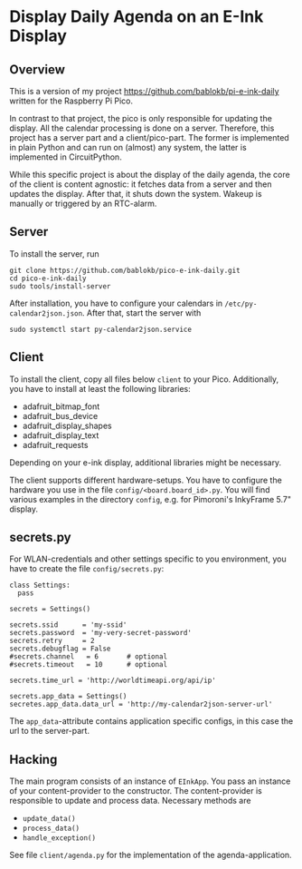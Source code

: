 Display Daily Agenda on an E-Ink Display
========================================

Overview
--------

This is a version of my project <https://github.com/bablokb/pi-e-ink-daily>
written for the Raspberry Pi Pico.

In contrast to that project, the pico is only responsible for updating
the display. All the calendar processing is done on a server. Therefore,
this project has a server part and a client/pico-part. The former is
implemented in plain Python and can run on (almost) any system,
the latter is implemented in CircuitPython.

While this specific project is about the display of the daily agenda,
the core of the client is content agnostic: it fetches data from a
server and then updates the display. After that, it shuts down the
system. Wakeup is manually or triggered by an RTC-alarm.


Server
------

To install the server, run

    git clone https://github.com/bablokb/pico-e-ink-daily.git
    cd pico-e-ink-daily
    sudo tools/install-server

After installation, you have to configure your calendars in
`/etc/py-calendar2json.json`. After that, start the server with

    sudo systemctl start py-calendar2json.service


Client
------

To install the client, copy all files below `client` to your Pico.
Additionally, you have to install at least the following libraries:

  - adafruit_bitmap_font
  - adafruit_bus_device
  - adafruit_display_shapes
  - adafruit_display_text
  - adafruit_requests

Depending on your e-ink display, additional libraries might be necessary.

The client supports different hardware-setups. You have to configure the
hardware you use in the file `config/<board.board_id>.py`. You will find
various examples in the directory `config`, e.g. for Pimoroni's
InkyFrame 5.7" display.


secrets.py
----------

For WLAN-credentials and other settings specific to you environment,
you have to create the file `config/secrets.py`:

    class Settings:
      pass

    secrets = Settings()

    secrets.ssid      = 'my-ssid'
    secrets.password  = 'my-very-secret-password'
    secrets.retry     = 2
    secrets.debugflag = False
    #secrets.channel   = 6       # optional
    #secrets.timeout   = 10      # optional

    secrets.time_url = 'http://worldtimeapi.org/api/ip'

    secrets.app_data = Settings()
    secretes.app_data.data_url = 'http://my-calendar2json-server-url'

The `app_data`-attribute contains application specific configs, in
this case the url to the server-part.


Hacking
-------

The main program consists of an instance of `EInkApp`. You pass an
instance of your content-provider to the constructor. The content-provider
is responsible to update and process data. Necessary methods are

  - `update_data()`
  - `process_data()`
  - `handle_exception()`

See file `client/agenda.py` for the implementation of the agenda-application.

